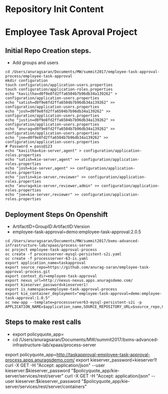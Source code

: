 Repository Init Content
=======================

# Employee Task Aproval Project

## Initial Repo Creation steps.
* Add groups and users

```
cd /Users/anuragsaran/Documents/MW/summit2017/employee-task-approval-process/employee-task-approval
mkdir configuration
touch configuration/application-users.properties
touch configuration/application-roles.properties
echo "kaviitha=d0f9e8fd2ffa6504b7b96db34a139262" > configuration/application-users.properties
echo "satish=d0f9e8fd2ffa6504b7b96db34a139262" >> configuration/application-users.properties
echo "josh=d0f9e8fd2ffa6504b7b96db34a139262" >> configuration/application-users.properties
echo "justin=d0f9e8fd2ffa6504b7b96db34a139262" >> configuration/application-users.properties
echo "anurag=d0f9e8fd2ffa6504b7b96db34a139262" >> configuration/application-users.properties
echo "joe=d0f9e8fd2ffa6504b7b96db34a139262" >> configuration/application-users.properties
# Password = pass@123 
echo "kaviitha=kie-server,agent" > configuration/application-roles.properties
echo "satish=kie-server,agent" >> configuration/application-roles.properties
echo "josh=kie-server,agent" >> configuration/application-roles.properties
echo "justin=kie-server,reviewer" >> configuration/application-roles.properties
echo "anurag=kie-server,reviewer,admin" >> configuration/application-roles.properties
echo "joe=kie-server,reviewer" >> configuration/application-roles.properties

```

## Deployment Steps On Openshift
* ArtifactID=GroupID:ArtifactID:Version
* employee-task-approval=demo:employee-task-approval:2.0.5

```
cd /Users/anuragsaran/Documents/MW/summit2017/bxms-advanced-infrastructure-lab/xpaas/process-server
oc project employee-task-approval-process
oc create -f processserver-mysql-persistent-s2i.yaml
oc create -f processserver-63-is.yaml
export application_name=taskapproval
export source_repo=https://github.com/anurag-saran/employee-task-approval-process.git
export context_dir=employee-task-approval
export nexus_url=http://nexus-nexus.apps.anuragsdemo.com/
export kieserver_password=kieserver1!
export is_namespace=employee-task-approval-process
export kie_container_deployment="employee-task-approval=demo:employee-task-approval:1.0.5"
oc new-app --template=processserver63-mysql-persistent-s2i -p APPLICATION_NAME=$application_name,SOURCE_REPOSITORY_URL=$source_repo,CONTEXT_DIR=$context_dir,KIE_SERVER_PASSWORD=$kieserver_password,IMAGE_STREAM_NAMESPACE=$is_namespace,KIE_CONTAINER_DEPLOYMENT=$kie_container_deployment,KIE_CONTAINER_REDIRECT_ENABLED=false,MAVEN_MIRROR_URL=$nexus_url/content/groups/public/
```



## Steps to make rest calls
* export policyquote_app=<URL of the policyquote app route>
* cd /Users/anuragsaran/Documents/MW/summit2017/bxms-advanced-infrastructure-lab/xpaas/process-server

export policyquote_app=http://taskapproval-employee-task-approval-process.apps.anuragsdemo.com/
export kieserver_password=kieserver1!
curl -X GET -H "Accept: application/json" --user kieserver:$kieserver_password "$policyquote_app/kie-server/services/rest/server"
curl -X GET -H "Accept: application/json" --user kieserver:$kieserver_password "$policyquote_app/kie-server/services/rest/server/containers"

